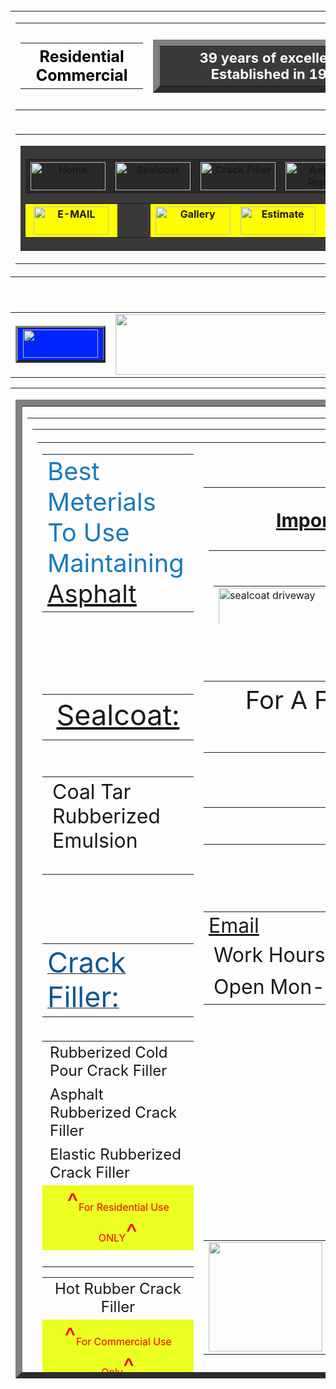 <!doctype html>
<html>
<head>
    <meta charset="utf-8">
    <title>Mr. Sealcoat &amp; Paving - Michigan, Oakland County Residential Sealcoat Asphalt Maintenance</title>
    <meta name="description" content="Mr. Sealcoat &amp; Paving Corp., established in 1986, sealcoat michigan residential and commercial asphalt maintenance company asphalt and sealcoat maintenance servicing michigan, free sealcoat estimates">
    <meta name="keywords" content="mr. sealcoat and paving,mr sealcoat, mr sealcoat & paving, mr sealcoat and paving, sealcoat, oakland county, oakland county sealcoat, michigan asphalt maintenance, asphalt maintance, crack repair, striping, free asphalt repair estimates, black top, top coat, driveway repairs, asphalt sealcoating, sealcoating, hot rubber crack fill, cold patch, hot patch, residential asphalt drive, business, parking lot repairs, parking lot, commercial asphalt repairs, free sealcoat estimates, david campbell, striping">
    <meta name="author" content="Mr. Sealcoat &amp; Paving">
    <meta name="robots" content="index,follow">
    <meta name="googlebot" content="index,follow">
    <meta name="viewport" content="width=device-width, initial-scale=1.0">
    <link rel="stylesheet" href="styles/styles.css">
    <link rel="icon" type="image/ico" href="Icon/MasterCopyLogo.ico">
    <script src="jquery-3.7.1.js"></script>
    <link rel="stylesheet" href="Power.css">
    <style type="text/css">

}
.black1 {color: #367FB4;
    font-size: 25px;
}

}
.medblack1 {font-size: 16px;
	font-style: normal;
	line-height: normal;
	font-weight: normal;
	font-variant: normal;
	color: #000;
}

}
.style941 {color: #0000FF;
	font-size: 12px;
}
    </style>
</head>
<body background="Main Background Mr Sealcoat/Main Border and Logo Resized and layered 2.jpg">
<div id="wrapper">
<header>
  <h1>&nbsp;</h1>
            <p>&nbsp;</p>
            <p>&nbsp;</p>
            <p>&nbsp;</p>
            <p>&nbsp;</p>
            <p>&nbsp;</p>
            <table width="788" border="0" align="center">
                <tbody>
                    <tr></tr>
                </tbody>
            </table>
            <table width="970" border="0" align="center">
                <tbody>
                    <tr>
                        <td width="964">
                            <table width="915" border="0" align="center">
                                <tbody>
                                    <tr>
                                        <td width="206">
                                            <table width="206" border="0" align="center" cellpadding="0" cellspacing="0">
                                                <tr>
                                                    <th width="209" style="color: #000000; font-size: 25px;" scope="col">Residential Commercial</th>
                                                </tr>
                                            </table>
                                        </td>
                                        <td width="489">
                                            <table width="541" border="10" align="center" cellpadding="0">
                                                <tr>
                                                    <th width="490" height="52" bgcolor="#3A3A3A" style="font-size: 22px; color: #FFFFFF;">39 years of excellence: Established in 1986</th>
                                                </tr>
                                            </table>
                                        </td>
                                        <td width="206">
                                            <table width="206" border="0" align="center">
                                                <tbody>
                                                    <tr>
                                                        <td width="200" style="text-align: center; color: #000000; font-size: 14px;">
                                                            <table width="200" border="4" align="center">
                                                                <tbody>
                                                                    <tr>
                                                                        <td width="33" bgcolor="#EBFF21">&nbsp;</td>
                                                                        <td width="120" bgcolor="#000000">
                                                                            <a href="parkinglotvideos.html"><img src="Website Botton/Videos.jpg" alt="" width="120" height="45"/></a>
                                                                        </td>
                                                                        <td width="33" bgcolor="#EBFF21">&nbsp;</td>
                                                                    </tr>
                                                                </tbody>
                                                            </table>
                                                        </td>
                                                    </tr>
                                                </tbody>
                                            </table>
                                        </td>
                                    </tr>
                                </tbody>
                            </table>
                        </td>
                    </tr>
                    <tr>
                        <td>
                            <table width="777" border="0" align="center">
                                <tbody>
                                    <tr>
                                        <td width="771">
                                            <table width="776" border="0" align="center" cellpadding="0" cellspacing="0">
                                                <tr>
                                                    <th width="776" height="132" bgcolor="#3A3A3A" scope="col">
                                                        <table width="605" border="0" align="center" cellpadding="0" cellspacing="0">
                                                            <tr>
                                                                <th width="101" bgcolor="#292929" scope="col"><a href="http://www.mrsealcoatandpaving.info"><img src="Website Botton/home.gif" alt="Home" width="120" height="45" border="0" /></a></th>
                                                                <th width="101" bgcolor="#292929" scope="col"><a href="Sealcoating.html"><img src="Website Botton/Sealcoat.gif" alt="Sealcoat" width="120" height="45" border="0"/></a></th>
                                                                <th width="101" bgcolor="#292929" scope="col"><a href="CrackFiller.html"><img src="Website Botton/Crack Filler.gif" alt="Crack Filler" width="120" height="45" border="0"/></a></th>
                                                                <th width="101" bgcolor="#292929" scope="col"><a href="AsphaltRepairs.html"><img src="Website Botton/Repair.gif" alt="Asphalt Repair" width="120" height="45" border="0" /></a></th>
                                                                <th width="101" bgcolor="#292929" scope="col"><a href="InfraredHeat.html"><img src="Website Botton/infrared.gif" alt="Infrared Heat" width="120" height="45" border="0" /></a></th>
                                                                <th width="100" bgcolor="#292929" scope="col"><a href="Paving.html"><img src="Website Botton/Paving.gif" alt="Paving" width="120" height="45" border="0" /></a></th>
                                                            </tr>
                                                        </table>
                                                        <table width="718" align="center" cellpadding="0" cellspacing="0">
                                                            <tr>
                                                                <th width="136" bgcolor="#FFFF00" scope="col"><a href="mailto:david@mrsealcoatpaving.com"><img src="Website Botton/Email.gif" alt="E-MAIL" width="120" height="45" border="0" /></a></th>
                                                                <th width="53" scope="col">&nbsp;</th>
                                                                <th width="112" bgcolor="#FFFF00" scope="col"><a href="/Gallery.html"><img src="Website Botton/Gallery.gif" alt="Gallery" width="120" height="45" border="0" /></a></th>
                                                                <th width="101" bgcolor="#FFFF00" scope="col"><a href="EstimateQuoteForm.html"><img src="Website Botton/Estimate.gif" alt="Estimate" width="120" height="45" border="0" /></a></th>
                                                                <th width="112" bgcolor="#FFFF00" scope="col"><a href="Forum.html"><img src="Website Botton/Forum.gif" alt="Forum" width="120" height="45" border="0"/></a></th>
                                                                <th width="67" scope="col">&nbsp;</th>
                                                                <th width="135" bgcolor="#FFFF00" scope="col"><a href="aboutus.html"><img src="Website Botton/About Us.gif" width="120" height="45" border="0" alt="about us" longdesc="http://mrsealcoatpaving.com/aboutus.html" /></a></th>
                                                            </tr>
                                                        </table>
                                                    </th>
                                                </tr>
                                            </table>
                                        </td>
                                    </tr>
                                </tbody>
                            </table>
                        </td>
                    </tr>
                    <tr></tr>
                    <tr></tr>
                </tbody>
            </table>
</header>
<nav>
            <table width="1376" border="0" align="center">
                <tbody>
                    <tr>
                        <td width="389">
                            <table width="128" border="3" align="center">
                                <tbody>
                                    <tr>
                                        <td width="129" bgcolor="#0024FD"><a href="services.html"><img src="Website Botton/Services.jpg" width="120" height="45" alt=""/></a></td>
                                    </tr>
                                </tbody>
                            </table>
                        </td>
                        <td width="793"><a href="https://mrsealcoatandpaving.info"><img src="Logos/Perfect Logo.gif" width="778" height="97" alt=""/></a></td>
                        <td width="180">&nbsp;</td>
                    </tr>
                </tbody>
            </table>
</nav>
<div id="content">
            <table width="1680" height="1600" border="0" align="center">
<tbody>
  <tr>
    <td height="1500">
                            <table width="1650" height="1566" border="10" align="center">
      <tbody>
        <tr>
          <td width="1615" height="1500">
            <table width="1505" border="0" align="center" cellpadding="0">
                                                <tr></tr>
                                                <tr></tr>
                                                <tr></tr>
                                                <tr></tr>
            <tr>
              <td height="543">
                <div align="center">
                <table width="1494" border="0" align="center" cellpadding="0">
                <tr>
                  <th height="1095" scope="col">
                    <table width="1490" border="0" align="center">
                    <tbody>
                                                                                <tr>
                                                                                    <td width="740">
                                                                                        <table width="644" border="0" align="center">
                                                                                            <tbody>
                                                                                                <tr>
                                                                                                    <td width="638"><span style="color: #1879BF; font-size: 40px;">Best Meterials  To Use Maintaining</span> <span style="font-size: 40px; text-align: center; color: #000000;"><u><a href="Paving.html">Asphalt</a></u></span></td>
                                                                                                </tr>
                                                                                            </tbody>
                                                                                        </table>
                                                                                        <p>&nbsp;</p>
                                                                                        <p>&nbsp;</p>
                                                                                    </td>
                                                                                    <td width="740">
                                                                                        <table width="705" height="220" border="0" align="center" cellpadding="0">
                                                                                            <tr>
                                                                                                <th width="701" height="216" scope="col">
                                                                                                    <p style="font-size: 30px"><a href="SealcoatingCaution.html">Important Facts On Sealcoating</a></p>
                                                                                                    <table width="673" border="0" align="center">
                                                                                                        <tbody>
                                                                                                            <tr>
                                                                                                                <td width="667">
                                                                                                                    <table width="455" border="0" align="center">
                                                                                                                        <tbody>
                                                                                                                            <tr></tr>
                                                                                                                        </tbody>
                                                                                                                    </table>
                                                                                                                </td>
                                                                                                            </tr>
                                                                                                            <tr>
                                                                                                                <td>
                                                                                                                    <table width="245" border="0" align="center">
                                                                                                                        <tbody>
                                                                                                                            <tr>
                                                                                                                                <td width="239"><a href="SealcoatingCaution.html"><img src="images5/driveway2.jpg" alt="sealcoat driveway" width="242" height="158" border="0" /></a></td>
                                                                                                                            </tr>
                                                                                                                        </tbody>
                                                                                                                    </table>
                                                                                                                </td>
                                                                                                            </tr>
                                                                                                        </tbody>
                                                                                                    </table>
                                                                                                </th>
                                                                                            </tr>
                                                                                        </table>
                                                                                    </td>
                                                                                </tr>
                                                                                <tr>
                                                                                    <td>
                                                                                        <table width="188" border="0" align="center">
                                                                                            <tbody>
                                                                                                <tr>
                                                                                                    <td width="182" style="font-size: 45px; color: #0D588F;"><a href="Sealcoating.html">Sealcoat:</a></td>
                                                                                                </tr>
                                                                                            </tbody>
                                                                                        </table>
                                                                                    </td>
                                                                                    <td>
                                                                                        <table width="722" border="0" align="center">
                                                                                            <tbody>
                                                                                                <tr>
                                                                                                    <td width="665" style="text-align: center; font-size: 40px;">For A Free Estimate Call 248-242-3377</td>
                                                                                                </tr>
                                                                                            </tbody>
                                                                                        </table>
                                                                                    </td>
                                                                                </tr>
                                                                                <tr>
                                                                                    <td>
                                                                                        <table width="446" border="0" align="center">
                                                                                            <tbody>
                                                                                                <tr>
                                                                                                    <td width="628" style="font-size: 32px">Coal Tar Rubberized Emulsion</td>
                                                                                                </tr>
                                                                                                <tr>
                                                                                                    <td height="21">&nbsp;</td>
                                                                                                </tr>
                                                                                            </tbody>
                                                                                        </table>
                                                                                    </td>
                                                                                    <td>
                                                                                        <table width="676" border="0">
                                                                                            <tbody>
                                                                                                <tr>
                                                                                                    <td width="670" height="47"><p class="center">&nbsp;</p></td>
                                                                                                </tr>
                                                                                            </tbody>
                                                                                        </table>
                                                                                    </td>
                                                                                </tr>
                                                                                <tr>
                                                                                    <td>
                                                                                        <p>&nbsp;</p>
                                                                                        <p>&nbsp;</p>
                                                                                        <table width="310" border="0" align="center">
                                                                                            <tbody>
                                                                                                <tr>
                                                                                                    <td width="304"><a href="CrackFiller.html"><u><span style="text-align: center; font-size: 45px; color: #0D588F;">Crack Filler:</span></u></a></td>
                                                                                                </tr>
                                                                                            </tbody>
                                                                                        </table>
                                                                                    </td>
                                                                                    <td>
                                                                                        <table width="637" border="0" align="center">
                                                                                            <tbody>
                                                                                                <tr>
                                                                                                    <td width="554"><span style="font-size: 32px; text-align: center;"><a href="mailto:david@mrsealcoatpaving.com">Email</a></span></td>
                                                                                                </tr>
                                                                                                <tr>
                                                                                                    <td style="font-size: 32px"><span class="center">Work Hours: </span></td>
                                                                                                </tr>
                                                                                                <tr>
                                                                                                    <td style="font-size: 32px"><span class="center">Open Mon-Sun 6:30am-9:00pm</span></td>
                                                                                                </tr>
                                                                                            </tbody>
                                                                                        </table>
                                                                                    </td>
                                                                                </tr>
                                                                                <tr>
                                                                                  <td>
                                                                                        <table width="645" border="0" align="center">
                                                                                            <tbody>
                                                                                                <tr>
                                                                                                    <td width="639" style="font-size: 24px">Rubberized Cold Pour Crack Filler</td>
                                                                                                </tr>
                                                                                                <tr>
                                                                                                    <td style="font-size: 24px">Asphalt Rubberized Crack Filler</td>
                                                                                                </tr>
                                                                                                <tr>
                                                                                                    <td style="font-size: 24px">Elastic Rubberized Crack Filler</td>
                                                                                                </tr>
                                                                                                <tr>
                                                                                                    <td bgcolor="#EBFF21" style="text-align: center; color: #F20307;"><span style="font-size: 40px">^</span>For Residential Use ONLY<span style="font-size: 40px">^</span></td>
                                                                                                </tr>
                                                                                                <tr>
                                                                                                    <td height="21">&nbsp;</td>
                                                                                                </tr>
                                                                                            </tbody>
                                                                                        </table>
                                                                                    <table width="588" border="0" align="center">
                                                                                            <tbody>
                                                                                                <tr>
                                                                                                    <td width="502" style="text-align: center; font-size: 24px;">Hot Rubber Crack Filler</td>
                                                                                                </tr>
                                                                                                <tr>
                                                                                                    <td bgcolor="#EBFF21" style="text-align: center; color: #F20307;"><span style="font-size: 40px">^</span>For Commercial Use Only<span style="font-size: 40px">^</span></td>
                                                                                                </tr>
                                                                                            </tbody>
                                                                                      </table>
                                                                                        <table width="306" border="0" align="center">
                                                                                          <tbody>
                                                                                            <tr>
                                                                                              <td style="text-align: center; font-size: 45px;">Asphalt:</td>
                                                                                            </tr>
                                                                                          </tbody>
                                                                                        </table>
                                                                                        <table width="614" border="0" align="center">
                                                                                          <tbody>
                                                                                            <tr>
                                                                                              <td width="608" style="font-size: 24px">Commercial Fine Topping Hot Patch</td>
                                                                                            </tr>
                                                                                            <tr>
                                                                                              <td style="font-size: 24px">Cold Patch &quot;for small patch jobs only&quot;</td>
                                                                                            </tr>
                                                                                          </tbody>
                                                                                        </table>
                                                                                        <table width="717" border="0" align="center">
                                                                                          <tbody>
                                                                                            <tr>
                                                                                              <td width="711" bgcolor="#EBFF21" style="text-align: center; color: #F20307;"><span style="font-size: 40px">^</span>Residential Only<span style="font-size: 40px">^</span></td>
                                                                                            </tr>
                                                                                            <tr>
                                                                                              <td style="text-align: center; font-size: 30px;">Commercial Grade Asphalt (Many Different Grades)</td>
                                                                                            </tr>
                                                                                            <tr>
                                                                                              <td bgcolor="#EBFF21" style="text-align: center; color: #F20307;"><span style="font-size: 40px">^</span>Commercial Use Only<span style="font-size: 40px">^</span></td>
                                                                                            </tr>
                                                                                          </tbody>
                                                                                        </table>
                                                                                        <table width="559" border="0" align="center">
                                                                                          <tbody>
                                                                                            <tr>
                                                                                              <td width="574"><span class="number1" style="text-align: left"><span style="color: #CD2B2D; font-size: 30px; text-align: center;">Prices are currently being updated for 2025</span></span></td>
                                                                                            </tr>
                                                                                          </tbody>
                                                                                        </table>
                                                                                        <p>&nbsp;</p>
                                                                                        <p>&nbsp;</p>
                                                                                        <p>&nbsp;</p>
                                                                                        <table width="812" border="0" align="center">
                                                                                          <tbody>
                                                                                            <tr></tr>
                                                                                            <tr>
                                                                                              <td height="26"><table width="541" border="0">
                                                                                                <tbody>
                                                                                                  <tr>
                                                                                                    <td><span class="center">We accept all major credit cards</span></td>
                                                                                                  </tr>
                                                                                                </tbody>
                                                                                              </table></td>
                                                                                            </tr>
                                                                                            <tr>
                                                                                              <td height="42"><a href="PrivacyPolicy.html">Privacy Policy</a> <span class="medblack1">Site Created By: www.apply-quotes.com</span></td>
                                                                                            </tr>
                                                                                            <tr>
                                                                                              <td height="35"><span class="style941"><span class="smallblackfine"><span class="black1">mrsealcoatpaving.com 1986 - 2025. All Rights Reserved</span></span></span> <br /></td>
                                                                                            </tr>
                                                                                          </tbody>
                                                                                    </table>
                                                                                        <p>&nbsp;</p>
                                                                                    </td>
                                                                                  <td>
                                                                                        <table width="185" border="0" align="center">
                                                                                            <tbody>
                                                                                                <tr>
                                                                                                    <td width="179"><img src="images10/Satisfaction Guaranteed.png" width="182" height="175" alt=""/></td>
                                                                                                </tr>
                                                                                            </tbody>
                                                                                        </table>
                                                                                        <p>&nbsp;</p>
                                                                                        <p>&nbsp;</p>
                                                                                        <p>&nbsp;</p>
                                                                                        <table width="126" border="3" align="center">
                                                                                            <tbody>
                                                                                                <tr>
                                                                                                    <td><a href="services.html"><img src="Website Botton/Services.jpg" width="120" height="45" alt=""/></a></td>
                                                                                                </tr>
                                                                                            </tbody>
                                                                                        </table>
                                                                                    <table width="687" border="0" align="center">
                                                                                            <tbody>
                                                                                                <tr>
                                                                                                    <td width="681" bgcolor="#44F86E" style="text-align: center; font-size: 38px;">We Have 39 Years of Trusted Experience</td>
                                                                                                </tr>
                                                                                            </tbody>
                                                                                      </table>
                                                                                    <p>&nbsp;</p>
                                                                                    <p>&nbsp;</p>
                                                                                    <p>&nbsp;</p>
                                                                                    <p>&nbsp;</p>
                                                                                    <p>&nbsp;</p>
                                                                                    <table width="649" border="0" align="center">
                                                                                      <tbody>
                                                                                            <tr>
                                                                                              <td width="643"><table width="643" border="0">
                                                                                                <tbody>
                                                                                                  <tr>
                                                                                                    <th width="258" scope="row"><img src="images/Great Driveway.jpg" width="254" height="183" border="2" alt="Mr Sealcoat Driveway" /></th>
                                                                                                    <td width="120"><a href="Coupons.html"><img src="Website Botton/Coupons.gif" alt="Coupon" width="120" height="45" border="0"/></a></td>
                                                                                                    <td width="251"><img src="images5/parkinglot1.jpg" width="254" height="183" alt=""/></td>
                                                                                                  </tr>
                                                                                                </tbody>
                                                                                              </table></td>
                                                                                            </tr>
                                                                                            <tr>
                                                                                              <td><span class="style931" style="text-align: center"><span class="black1">Residential &amp; Commercial Service Area's:</span></span></td>
                                                                                            </tr>
                                                                                            <tr>
                                                                                              <td height="20" style="text-align: center">Oakland, Wayne, Warren, and Macomb </td>
                                                                                            </tr>
                                                                                          </tbody>
                                                                                    </table>
                                                                                        <p>&nbsp;</p>
                                                                                    </td>
                                                                                </tr>
                      <tr>
                        <td>
                                                                                        <table width="306" border="0" align="center">
                                                                                            <tbody></tbody>
</table> 
